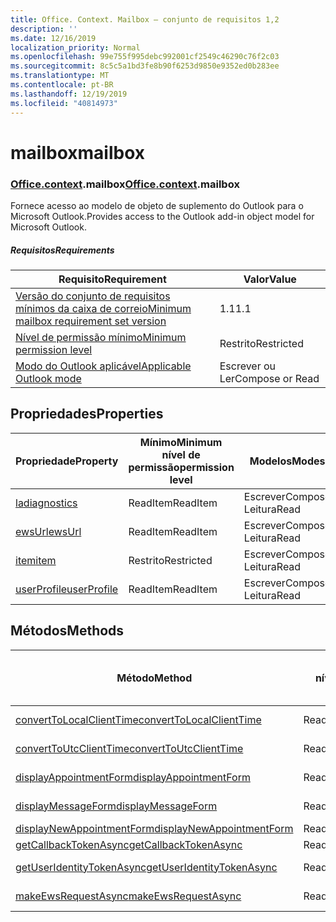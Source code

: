 ```yaml
---
title: Office. Context. Mailbox – conjunto de requisitos 1,2
description: ''
ms.date: 12/16/2019
localization_priority: Normal
ms.openlocfilehash: 99e755f995debc992001cf2549c46290c76f2c03
ms.sourcegitcommit: 8c5c5a1bd3fe8b90f6253d9850e9352ed0b283ee
ms.translationtype: MT
ms.contentlocale: pt-BR
ms.lasthandoff: 12/19/2019
ms.locfileid: "40814973"
---
```

# <a name="mailbox"></a><span data-ttu-id="e6ee8-102">mailbox</span><span class="sxs-lookup"><span data-stu-id="e6ee8-102">mailbox</span></span>

### <a name="officeofficemdcontextofficecontextmdmailbox"></a><span data-ttu-id="e6ee8-103">[Office](office.md)[.context](office.context.md).mailbox</span><span class="sxs-lookup"><span data-stu-id="e6ee8-103">[Office](office.md)[.context](office.context.md).mailbox</span></span>

<span data-ttu-id="e6ee8-104">Fornece acesso ao modelo de objeto de suplemento do Outlook para o Microsoft Outlook.</span><span class="sxs-lookup"><span data-stu-id="e6ee8-104">Provides access to the Outlook add-in object model for Microsoft Outlook.</span></span>

##### <a name="requirements"></a><span data-ttu-id="e6ee8-105">Requisitos</span><span class="sxs-lookup"><span data-stu-id="e6ee8-105">Requirements</span></span>

|<span data-ttu-id="e6ee8-106">Requisito</span><span class="sxs-lookup"><span data-stu-id="e6ee8-106">Requirement</span></span>| <span data-ttu-id="e6ee8-107">Valor</span><span class="sxs-lookup"><span data-stu-id="e6ee8-107">Value</span></span>|
|---|---|
|[<span data-ttu-id="e6ee8-108">Versão do conjunto de requisitos mínimos da caixa de correio</span><span class="sxs-lookup"><span data-stu-id="e6ee8-108">Minimum mailbox requirement set version</span></span>](../../requirement-sets/outlook-api-requirement-sets.md)| <span data-ttu-id="e6ee8-109">1.1</span><span class="sxs-lookup"><span data-stu-id="e6ee8-109">1.1</span></span>|
|[<span data-ttu-id="e6ee8-110">Nível de permissão mínimo</span><span class="sxs-lookup"><span data-stu-id="e6ee8-110">Minimum permission level</span></span>](/outlook/add-ins/understanding-outlook-add-in-permissions)| <span data-ttu-id="e6ee8-111">Restrito</span><span class="sxs-lookup"><span data-stu-id="e6ee8-111">Restricted</span></span>|
|[<span data-ttu-id="e6ee8-112">Modo do Outlook aplicável</span><span class="sxs-lookup"><span data-stu-id="e6ee8-112">Applicable Outlook mode</span></span>](/outlook/add-ins/#extension-points)| <span data-ttu-id="e6ee8-113">Escrever ou Ler</span><span class="sxs-lookup"><span data-stu-id="e6ee8-113">Compose or Read</span></span>|

## <a name="properties"></a><span data-ttu-id="e6ee8-114">Propriedades</span><span class="sxs-lookup"><span data-stu-id="e6ee8-114">Properties</span></span>

| <span data-ttu-id="e6ee8-115">Propriedade</span><span class="sxs-lookup"><span data-stu-id="e6ee8-115">Property</span></span> | <span data-ttu-id="e6ee8-116">Mínimo</span><span class="sxs-lookup"><span data-stu-id="e6ee8-116">Minimum</span></span><br><span data-ttu-id="e6ee8-117">nível de permissão</span><span class="sxs-lookup"><span data-stu-id="e6ee8-117">permission level</span></span> | <span data-ttu-id="e6ee8-118">Modelos</span><span class="sxs-lookup"><span data-stu-id="e6ee8-118">Modes</span></span> | <span data-ttu-id="e6ee8-119">Tipo de retorno</span><span class="sxs-lookup"><span data-stu-id="e6ee8-119">Return type</span></span> | <span data-ttu-id="e6ee8-120">Mínimo</span><span class="sxs-lookup"><span data-stu-id="e6ee8-120">Minimum</span></span><br><span data-ttu-id="e6ee8-121">conjunto de requisitos</span><span class="sxs-lookup"><span data-stu-id="e6ee8-121">requirement set</span></span> |
|---|---|---|---|:---:|
| [<span data-ttu-id="e6ee8-122">la</span><span class="sxs-lookup"><span data-stu-id="e6ee8-122">diagnostics</span></span>](office.context.mailbox.diagnostics.md) | <span data-ttu-id="e6ee8-123">ReadItem</span><span class="sxs-lookup"><span data-stu-id="e6ee8-123">ReadItem</span></span> | <span data-ttu-id="e6ee8-124">Escrever</span><span class="sxs-lookup"><span data-stu-id="e6ee8-124">Compose</span></span><br><span data-ttu-id="e6ee8-125">Leitura</span><span class="sxs-lookup"><span data-stu-id="e6ee8-125">Read</span></span> | [<span data-ttu-id="e6ee8-126">La</span><span class="sxs-lookup"><span data-stu-id="e6ee8-126">Diagnostics</span></span>](/javascript/api/outlook/office.diagnostics?view=outlook-js-1.2) | [<span data-ttu-id="e6ee8-127">1.1</span><span class="sxs-lookup"><span data-stu-id="e6ee8-127">1.1</span></span>](../requirement-set-1.1/outlook-requirement-set-1.1.md) |
| [<span data-ttu-id="e6ee8-128">ewsUrl</span><span class="sxs-lookup"><span data-stu-id="e6ee8-128">ewsUrl</span></span>](/javascript/api/outlook/office.mailbox?view=outlook-js-1.2#ewsurl) | <span data-ttu-id="e6ee8-129">ReadItem</span><span class="sxs-lookup"><span data-stu-id="e6ee8-129">ReadItem</span></span> | <span data-ttu-id="e6ee8-130">Escrever</span><span class="sxs-lookup"><span data-stu-id="e6ee8-130">Compose</span></span><br><span data-ttu-id="e6ee8-131">Leitura</span><span class="sxs-lookup"><span data-stu-id="e6ee8-131">Read</span></span> | <span data-ttu-id="e6ee8-132">String</span><span class="sxs-lookup"><span data-stu-id="e6ee8-132">String</span></span> | [<span data-ttu-id="e6ee8-133">1.1</span><span class="sxs-lookup"><span data-stu-id="e6ee8-133">1.1</span></span>](../requirement-set-1.1/outlook-requirement-set-1.1.md) |
| [<span data-ttu-id="e6ee8-134">item</span><span class="sxs-lookup"><span data-stu-id="e6ee8-134">item</span></span>](office.context.mailbox.item.md) | <span data-ttu-id="e6ee8-135">Restrito</span><span class="sxs-lookup"><span data-stu-id="e6ee8-135">Restricted</span></span> | <span data-ttu-id="e6ee8-136">Escrever</span><span class="sxs-lookup"><span data-stu-id="e6ee8-136">Compose</span></span><br><span data-ttu-id="e6ee8-137">Leitura</span><span class="sxs-lookup"><span data-stu-id="e6ee8-137">Read</span></span> | [<span data-ttu-id="e6ee8-138">Item</span><span class="sxs-lookup"><span data-stu-id="e6ee8-138">Item</span></span>](/javascript/api/outlook/office.item?view=outlook-js-1.2) | [<span data-ttu-id="e6ee8-139">1.1</span><span class="sxs-lookup"><span data-stu-id="e6ee8-139">1.1</span></span>](../requirement-set-1.1/outlook-requirement-set-1.1.md) |
| [<span data-ttu-id="e6ee8-140">userProfile</span><span class="sxs-lookup"><span data-stu-id="e6ee8-140">userProfile</span></span>](office.context.mailbox.userProfile.md) | <span data-ttu-id="e6ee8-141">ReadItem</span><span class="sxs-lookup"><span data-stu-id="e6ee8-141">ReadItem</span></span> | <span data-ttu-id="e6ee8-142">Escrever</span><span class="sxs-lookup"><span data-stu-id="e6ee8-142">Compose</span></span><br><span data-ttu-id="e6ee8-143">Leitura</span><span class="sxs-lookup"><span data-stu-id="e6ee8-143">Read</span></span> | [<span data-ttu-id="e6ee8-144">UserProfile</span><span class="sxs-lookup"><span data-stu-id="e6ee8-144">UserProfile</span></span>](/javascript/api/outlook/office.userprofile?view=outlook-js-1.2) | [<span data-ttu-id="e6ee8-145">1.1</span><span class="sxs-lookup"><span data-stu-id="e6ee8-145">1.1</span></span>](../requirement-set-1.1/outlook-requirement-set-1.1.md) |

## <a name="methods"></a><span data-ttu-id="e6ee8-146">Métodos</span><span class="sxs-lookup"><span data-stu-id="e6ee8-146">Methods</span></span>

| <span data-ttu-id="e6ee8-147">Método</span><span class="sxs-lookup"><span data-stu-id="e6ee8-147">Method</span></span> | <span data-ttu-id="e6ee8-148">Mínimo</span><span class="sxs-lookup"><span data-stu-id="e6ee8-148">Minimum</span></span><br><span data-ttu-id="e6ee8-149">nível de permissão</span><span class="sxs-lookup"><span data-stu-id="e6ee8-149">permission level</span></span> | <span data-ttu-id="e6ee8-150">Modelos</span><span class="sxs-lookup"><span data-stu-id="e6ee8-150">Modes</span></span> | <span data-ttu-id="e6ee8-151">Mínimo</span><span class="sxs-lookup"><span data-stu-id="e6ee8-151">Minimum</span></span><br><span data-ttu-id="e6ee8-152">conjunto de requisitos</span><span class="sxs-lookup"><span data-stu-id="e6ee8-152">requirement set</span></span> |
|---|---|---|:---:|
| [<span data-ttu-id="e6ee8-153">convertToLocalClientTime</span><span class="sxs-lookup"><span data-stu-id="e6ee8-153">convertToLocalClientTime</span></span>](/javascript/api/outlook/office.mailbox?view=outlook-js-1.2#converttolocalclienttime-timevalue-) | <span data-ttu-id="e6ee8-154">ReadItem</span><span class="sxs-lookup"><span data-stu-id="e6ee8-154">ReadItem</span></span> | <span data-ttu-id="e6ee8-155">Escrever</span><span class="sxs-lookup"><span data-stu-id="e6ee8-155">Compose</span></span><br><span data-ttu-id="e6ee8-156">Leitura</span><span class="sxs-lookup"><span data-stu-id="e6ee8-156">Read</span></span> | [<span data-ttu-id="e6ee8-157">1.1</span><span class="sxs-lookup"><span data-stu-id="e6ee8-157">1.1</span></span>](../requirement-set-1.1/outlook-requirement-set-1.1.md) |
| [<span data-ttu-id="e6ee8-158">convertToUtcClientTime</span><span class="sxs-lookup"><span data-stu-id="e6ee8-158">convertToUtcClientTime</span></span>](/javascript/api/outlook/office.mailbox?view=outlook-js-1.2#converttoutcclienttime-input-) | <span data-ttu-id="e6ee8-159">ReadItem</span><span class="sxs-lookup"><span data-stu-id="e6ee8-159">ReadItem</span></span> | <span data-ttu-id="e6ee8-160">Escrever</span><span class="sxs-lookup"><span data-stu-id="e6ee8-160">Compose</span></span><br><span data-ttu-id="e6ee8-161">Leitura</span><span class="sxs-lookup"><span data-stu-id="e6ee8-161">Read</span></span> | [<span data-ttu-id="e6ee8-162">1.1</span><span class="sxs-lookup"><span data-stu-id="e6ee8-162">1.1</span></span>](../requirement-set-1.1/outlook-requirement-set-1.1.md) |
| [<span data-ttu-id="e6ee8-163">displayAppointmentForm</span><span class="sxs-lookup"><span data-stu-id="e6ee8-163">displayAppointmentForm</span></span>](/javascript/api/outlook/office.mailbox?view=outlook-js-1.2#displayappointmentform-itemid-) | <span data-ttu-id="e6ee8-164">ReadItem</span><span class="sxs-lookup"><span data-stu-id="e6ee8-164">ReadItem</span></span> | <span data-ttu-id="e6ee8-165">Escrever</span><span class="sxs-lookup"><span data-stu-id="e6ee8-165">Compose</span></span><br><span data-ttu-id="e6ee8-166">Leitura</span><span class="sxs-lookup"><span data-stu-id="e6ee8-166">Read</span></span> | [<span data-ttu-id="e6ee8-167">1.1</span><span class="sxs-lookup"><span data-stu-id="e6ee8-167">1.1</span></span>](../requirement-set-1.1/outlook-requirement-set-1.1.md) |
| [<span data-ttu-id="e6ee8-168">displayMessageForm</span><span class="sxs-lookup"><span data-stu-id="e6ee8-168">displayMessageForm</span></span>](/javascript/api/outlook/office.mailbox?view=outlook-js-1.2#displaymessageform-itemid-) | <span data-ttu-id="e6ee8-169">ReadItem</span><span class="sxs-lookup"><span data-stu-id="e6ee8-169">ReadItem</span></span> | <span data-ttu-id="e6ee8-170">Escrever</span><span class="sxs-lookup"><span data-stu-id="e6ee8-170">Compose</span></span><br><span data-ttu-id="e6ee8-171">Leitura</span><span class="sxs-lookup"><span data-stu-id="e6ee8-171">Read</span></span> | [<span data-ttu-id="e6ee8-172">1.1</span><span class="sxs-lookup"><span data-stu-id="e6ee8-172">1.1</span></span>](../requirement-set-1.1/outlook-requirement-set-1.1.md) |
| [<span data-ttu-id="e6ee8-173">displayNewAppointmentForm</span><span class="sxs-lookup"><span data-stu-id="e6ee8-173">displayNewAppointmentForm</span></span>](/javascript/api/outlook/office.mailbox?view=outlook-js-1.2#displaynewappointmentform-parameters-) | <span data-ttu-id="e6ee8-174">ReadItem</span><span class="sxs-lookup"><span data-stu-id="e6ee8-174">ReadItem</span></span> | <span data-ttu-id="e6ee8-175">Leitura</span><span class="sxs-lookup"><span data-stu-id="e6ee8-175">Read</span></span> | [<span data-ttu-id="e6ee8-176">1.1</span><span class="sxs-lookup"><span data-stu-id="e6ee8-176">1.1</span></span>](../requirement-set-1.1/outlook-requirement-set-1.1.md) |
| [<span data-ttu-id="e6ee8-177">getCallbackTokenAsync</span><span class="sxs-lookup"><span data-stu-id="e6ee8-177">getCallbackTokenAsync</span></span>](/javascript/api/outlook/office.mailbox?view=outlook-js-1.2#getcallbacktokenasync-callback--usercontext-) | <span data-ttu-id="e6ee8-178">ReadItem</span><span class="sxs-lookup"><span data-stu-id="e6ee8-178">ReadItem</span></span> | <span data-ttu-id="e6ee8-179">Leitura</span><span class="sxs-lookup"><span data-stu-id="e6ee8-179">Read</span></span> | [<span data-ttu-id="e6ee8-180">1.1</span><span class="sxs-lookup"><span data-stu-id="e6ee8-180">1.1</span></span>](../requirement-set-1.1/outlook-requirement-set-1.1.md) |
| [<span data-ttu-id="e6ee8-181">getUserIdentityTokenAsync</span><span class="sxs-lookup"><span data-stu-id="e6ee8-181">getUserIdentityTokenAsync</span></span>](/javascript/api/outlook/office.mailbox?view=outlook-js-1.2#getuseridentitytokenasync-callback--usercontext-) | <span data-ttu-id="e6ee8-182">ReadItem</span><span class="sxs-lookup"><span data-stu-id="e6ee8-182">ReadItem</span></span> | <span data-ttu-id="e6ee8-183">Escrever</span><span class="sxs-lookup"><span data-stu-id="e6ee8-183">Compose</span></span><br><span data-ttu-id="e6ee8-184">Leitura</span><span class="sxs-lookup"><span data-stu-id="e6ee8-184">Read</span></span> | [<span data-ttu-id="e6ee8-185">1.1</span><span class="sxs-lookup"><span data-stu-id="e6ee8-185">1.1</span></span>](../requirement-set-1.1/outlook-requirement-set-1.1.md) |
| [<span data-ttu-id="e6ee8-186">makeEwsRequestAsync</span><span class="sxs-lookup"><span data-stu-id="e6ee8-186">makeEwsRequestAsync</span></span>](/javascript/api/outlook/office.mailbox?view=outlook-js-1.2#makeewsrequestasync-data--callback--usercontext-) | <span data-ttu-id="e6ee8-187">ReadWriteMailbox</span><span class="sxs-lookup"><span data-stu-id="e6ee8-187">ReadWriteMailbox</span></span> | <span data-ttu-id="e6ee8-188">Escrever</span><span class="sxs-lookup"><span data-stu-id="e6ee8-188">Compose</span></span><br><span data-ttu-id="e6ee8-189">Leitura</span><span class="sxs-lookup"><span data-stu-id="e6ee8-189">Read</span></span> | [<span data-ttu-id="e6ee8-190">1.1</span><span class="sxs-lookup"><span data-stu-id="e6ee8-190">1.1</span></span>](../requirement-set-1.1/outlook-requirement-set-1.1.md) |
